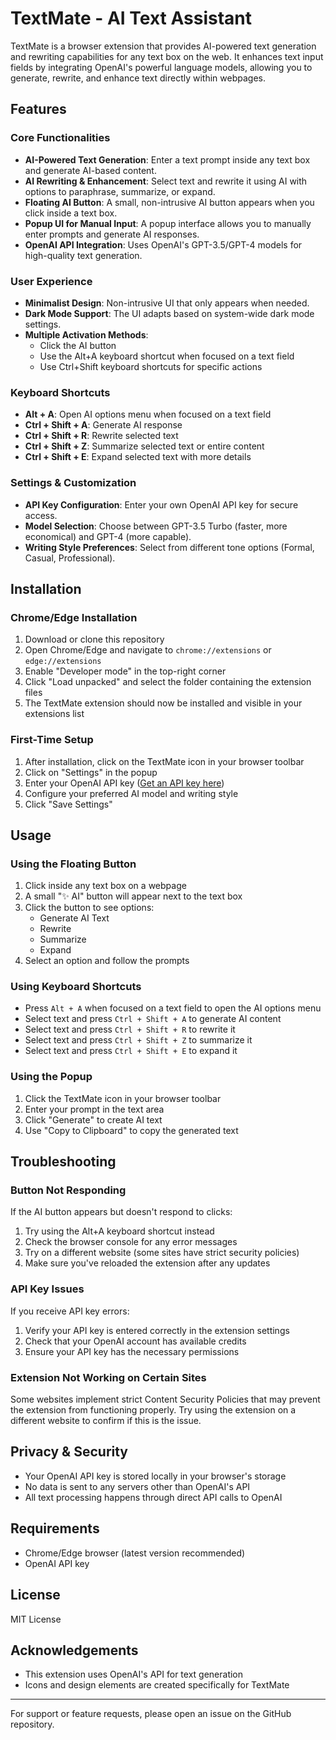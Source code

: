 # TextMate - AI Text Assistant

TextMate is a browser extension that provides AI-powered text generation and rewriting capabilities for any text box on the web. It enhances text input fields by integrating OpenAI's powerful language models, allowing you to generate, rewrite, and enhance text directly within webpages.

## Features

### Core Functionalities

- **AI-Powered Text Generation**: Enter a text prompt inside any text box and generate AI-based content.
- **AI Rewriting & Enhancement**: Select text and rewrite it using AI with options to paraphrase, summarize, or expand.
- **Floating AI Button**: A small, non-intrusive AI button appears when you click inside a text box.
- **Popup UI for Manual Input**: A popup interface allows you to manually enter prompts and generate AI responses.
- **OpenAI API Integration**: Uses OpenAI's GPT-3.5/GPT-4 models for high-quality text generation.

### User Experience

- **Minimalist Design**: Non-intrusive UI that only appears when needed.
- **Dark Mode Support**: The UI adapts based on system-wide dark mode settings.
- **Multiple Activation Methods**:
  - Click the AI button
  - Use the Alt+A keyboard shortcut when focused on a text field
  - Use Ctrl+Shift keyboard shortcuts for specific actions

### Keyboard Shortcuts

- **Alt + A**: Open AI options menu when focused on a text field
- **Ctrl + Shift + A**: Generate AI response
- **Ctrl + Shift + R**: Rewrite selected text
- **Ctrl + Shift + Z**: Summarize selected text or entire content
- **Ctrl + Shift + E**: Expand selected text with more details

### Settings & Customization

- **API Key Configuration**: Enter your own OpenAI API key for secure access.
- **Model Selection**: Choose between GPT-3.5 Turbo (faster, more economical) and GPT-4 (more capable).
- **Writing Style Preferences**: Select from different tone options (Formal, Casual, Professional).

## Installation

### Chrome/Edge Installation

1. Download or clone this repository
2. Open Chrome/Edge and navigate to `chrome://extensions` or `edge://extensions`
3. Enable "Developer mode" in the top-right corner
4. Click "Load unpacked" and select the folder containing the extension files
5. The TextMate extension should now be installed and visible in your extensions list

### First-Time Setup

1. After installation, click on the TextMate icon in your browser toolbar
2. Click on "Settings" in the popup
3. Enter your OpenAI API key ([Get an API key here](https://platform.openai.com/account/api-keys))
4. Configure your preferred AI model and writing style
5. Click "Save Settings"

## Usage

### Using the Floating Button

1. Click inside any text box on a webpage
2. A small "✨ AI" button will appear next to the text box
3. Click the button to see options:
   - Generate AI Text
   - Rewrite
   - Summarize
   - Expand
4. Select an option and follow the prompts

### Using Keyboard Shortcuts

- Press `Alt + A` when focused on a text field to open the AI options menu
- Select text and press `Ctrl + Shift + A` to generate AI content
- Select text and press `Ctrl + Shift + R` to rewrite it
- Select text and press `Ctrl + Shift + Z` to summarize it
- Select text and press `Ctrl + Shift + E` to expand it

### Using the Popup

1. Click the TextMate icon in your browser toolbar
2. Enter your prompt in the text area
3. Click "Generate" to create AI text
4. Use "Copy to Clipboard" to copy the generated text

## Troubleshooting

### Button Not Responding
If the AI button appears but doesn't respond to clicks:
1. Try using the Alt+A keyboard shortcut instead
2. Check the browser console for any error messages
3. Try on a different website (some sites have strict security policies)
4. Make sure you've reloaded the extension after any updates

### API Key Issues
If you receive API key errors:
1. Verify your API key is entered correctly in the extension settings
2. Check that your OpenAI account has available credits
3. Ensure your API key has the necessary permissions

### Extension Not Working on Certain Sites
Some websites implement strict Content Security Policies that may prevent the extension from functioning properly. Try using the extension on a different website to confirm if this is the issue.

## Privacy & Security

- Your OpenAI API key is stored locally in your browser's storage
- No data is sent to any servers other than OpenAI's API
- All text processing happens through direct API calls to OpenAI

## Requirements

- Chrome/Edge browser (latest version recommended)
- OpenAI API key

## License

MIT License

## Acknowledgements

- This extension uses OpenAI's API for text generation
- Icons and design elements are created specifically for TextMate

---

For support or feature requests, please open an issue on the GitHub repository. 
